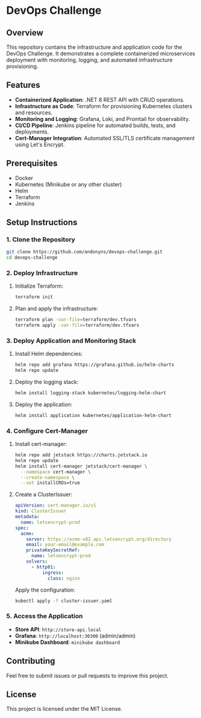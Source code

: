 # DevOps Challenge

## Overview
This repository contains the infrastructure and application code for the DevOps Challenge. It demonstrates a complete containerized microservices deployment with monitoring, logging, and automated infrastructure provisioning.

## Features
- **Containerized Application**: .NET 8 REST API with CRUD operations.
- **Infrastructure as Code**: Terraform for provisioning Kubernetes clusters and resources.
- **Monitoring and Logging**: Grafana, Loki, and Promtail for observability.
- **CI/CD Pipeline**: Jenkins pipeline for automated builds, tests, and deployments.
- **Cert-Manager Integration**: Automated SSL/TLS certificate management using Let's Encrypt.

## Prerequisites
- Docker
- Kubernetes (Minikube or any other cluster)
- Helm
- Terraform
- Jenkins

## Setup Instructions

### 1. Clone the Repository
```bash
git clone https://github.com/andonyns/devops-challenge.git
cd devops-challenge
```

### 2. Deploy Infrastructure
1. Initialize Terraform:
   ```bash
   terraform init
   ```
2. Plan and apply the infrastructure:
   ```bash
   terraform plan -var-file=terraform/dev.tfvars
   terraform apply -var-file=terraform/dev.tfvars
   ```

### 3. Deploy Application and Monitoring Stack
1. Install Helm dependencies:
   ```bash
   helm repo add grafana https://grafana.github.io/helm-charts
   helm repo update
   ```
2. Deploy the logging stack:
   ```bash
   helm install logging-stack kubernetes/logging-helm-chart
   ```
3. Deploy the application:
   ```bash
   helm install application kubernetes/application-helm-chart
   ```

### 4. Configure Cert-Manager
1. Install cert-manager:
   ```bash
   helm repo add jetstack https://charts.jetstack.io
   helm repo update
   helm install cert-manager jetstack/cert-manager \
     --namespace cert-manager \
     --create-namespace \
     --set installCRDs=true
   ```
2. Create a ClusterIssuer:
   ```yaml
   apiVersion: cert-manager.io/v1
   kind: ClusterIssuer
   metadata:
     name: letsencrypt-prod
   spec:
     acme:
       server: https://acme-v02.api.letsencrypt.org/directory
       email: your-email@example.com
       privateKeySecretRef:
         name: letsencrypt-prod
       solvers:
         - http01:
             ingress:
               class: nginx
   ```
   Apply the configuration:
   ```bash
   kubectl apply -f cluster-issuer.yaml
   ```

### 5. Access the Application
- **Store API**: `http://store-api.local`
- **Grafana**: `http://localhost:30300` (admin/admin)
- **Minikube Dashboard**: `minikube dashboard`

## Contributing
Feel free to submit issues or pull requests to improve this project.

## License
This project is licensed under the MIT License.